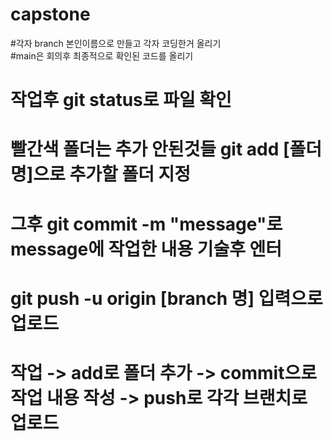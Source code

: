 # capstone
#각자 branch 본인이름으로 만들고 각자 코딩한거 올리기  
#main은 회의후 최종적으로 확인된 코드를 올리기  
# 작업후 git status로 파일 확인  
# 빨간색 폴더는 추가 안된것들 git add [폴더명]으로 추가할 폴더 지정  
# 그후 git commit -m "message"로 message에 작업한 내용 기술후 엔터  
# git push -u origin [branch 명] 입력으로 업로드  
# 작업 -> add로 폴더 추가 -> commit으로 작업 내용 작성 -> push로 각각 브랜치로 업로드  
